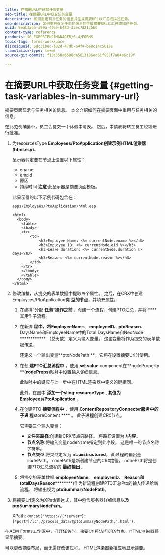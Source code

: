 ```yaml
---
title: 在摘要URL中获取任务变量
seo-title: 在摘要URL中获取任务变量
description: 如何重用有关任务的信息并生成摘要URL以汇总或描述任务。
seo-description: 如何重用有关任务的信息并生成摘要URL以汇总或描述任务。
uuid: 9eab3a6a-a99a-40ae-b483-33ec7d21c5b6
content-type: reference
products: SG_EXPERIENCEMANAGER/6.4/FORMS
topic-tags: forms-workspace
discoiquuid: 6dc31bec-b02d-47db-a4f4-be8c14c5619e
translation-type: tm+mt
source-git-commit: f13d358a6508da5813186ed61f959f7a84e6c19f

---
```



# 在摘要URL中获取任务变量 {#getting-task-variables-in-summary-url}

摘要页面显示与任务相关的信息。 本文介绍如何在摘要页面中重用与任务相关的信息。

在此范例编排中，员工会提交一个休假申请表。 然后，申请表将转至员工经理进行批准。

1. 为resourcesType **Employees/PtoApplication创建示例HTML渲染器(html.esp)**。

   呈示器假定要在节点上设置以下属性：

   * ename
   * empid
   * 原因
   * 持续时间
   **注意**:此呈示器是摘要页面模板。

   此呈示器的以下示例代码包含在：

   `apps/Employees/PtoApplication/html.esp`

   ```
   <html>
     <body>
       <table>
       <tbody>
       <tr>
           <td>
               <h3>Employee Name: <%= currentNode.ename %></h3>
               <h3>Employee ID: <%= currentNode.eid %></h3>
               <h3>Leave duration: <%= currentNode.duration %> days</h3>
               <h3>Reason: <%= currentNode.reason %></h3>
           </td>
       </tr>
       </tbody>
       </table>
     </body>
   </html>
   ```

1. 修改编排，从提交的表单数据中提取四个属性。 之后，在CRX中创建Employees/PtoApplication类 **型的节点**，并填充属性。

   1. 在编排“分配 **任务”操作之前** ，创建一个流程，创建PTO汇总，并将 **** 其用作子流程。
   1. 在新流 **程中，将EmployeeName**、 **employeeID、ptoReason**、DaysName和EmployeeName中的Total DaysName和NedNode ************ （总天数）定义为输入变量。 这些变量将作为提交的表单数据传递。

      还定义一个输出变量**ptoNodePath **，它将在设置摘要Url时使用。

   1. 在创 **建PTO汇总流程中** ，使用 **set value** component在**nodeProperty **(**nodeProps**)映射中设置输入详细信息。

      此映射中的键应与上一步中在HTML渲染器中定义的键相同。

      此外，在图中 **添加一个sling:resourceType** , **其值为Employees/PtoApplication** 。

   1. 在创建PTO **摘要流程中** ，使用 **ContentRepositoryConnector服务中的子进** 程storeContent **** 。 此子进程创建CRX节点。

      它需要三个输入变量：

      * **文件夹路径**:创建新CRX节点的路径。 将路径设置为 **/内容**。
      * **节点名称**:将输入变量nodeName指定到此字段。 这是唯一的节点名称字符串。
      * **节点类型**:将类型定义为 **nt:unstructured**。 此过程的输出是nodePath。 nodePath是新创建节点的CRX路径。 ndoePath将是创建PTO汇总流程的 **最终输出** 。
   1. 将提交的表单数据(**employeeName**、 **employeeID**、 **Reason和totalDaysReason**********)作为新流程创建PTO汇总Pto的输入传递给新流程。 将输出视为 **ptoSummaryNodePath**。


1. 将摘要Url定义为XPath表达式，其中包含服务器详细信息以及 **ptoSummaryNodePath**。

   XPath: `concat('https://[*server*]:[*port*]/lc',/process_data/@ptoSummaryNodePath,'.html')`.

在AEM Forms工作区中，打开任务时，摘要Url将访问CRX节点，HTML渲染器将显示摘要。

可以更改摘要布局，而无需修改该过程。 HTML渲染器会相应地显示摘要。

